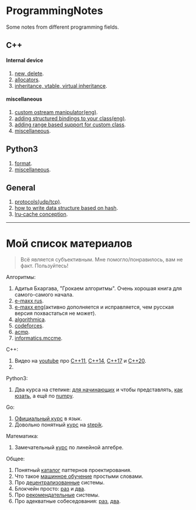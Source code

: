 # ProgrammingNotes
Some notes from different programming fields.

## C++

#### Internal device

1. [new, delete](https://github.com/dasfex/ProgrammingNotes/blob/master/cpp/topics/new_delete.md).
2. [allocators](https://github.com/dasfex/ProgrammingNotes/blob/master/cpp/topics/allocators.md).
3. [inheritance, vtable, virtual inheritance](https://github.com/dasfex/ProgrammingNotes/blob/master/cpp/topics/inheritance.md).

#### miscellaneous

1. [custom ostream manipulator(eng)](https://github.com/dasfex/ProgrammingNotes/blob/master/cpp/custom_manipulator_eng.md).
2. [adding structured bindings to your class(eng)](https://github.com/dasfex/ProgrammingNotes/blob/master/cpp/structured_binding_eng.md).
3. [adding range based support for custom class](https://github.com/dasfex/ProgrammingNotes/blob/master/cpp/custom_range_based.md).
4. [miscellaneous](https://github.com/dasfex/ProgrammingNotes/blob/master/cpp/miscellaneous.md).

## Python3

1. [format](https://github.com/dasfex/ProgrammingNotes/blob/master/python3/format.md).
2. [miscellaneous](https://github.com/dasfex/ProgrammingNotes/blob/master/python3/miscellaneous.md).

## General

1. [protocols(udp/tcp)](https://github.com/dasfex/ProgrammingNotes/blob/master/general/protocols.md).
2. [how to write data structure based on hash](https://github.com/dasfex/ProgrammingNotes/blob/master/general/hash_set.md).
3. [lru-cache conception](https://github.com/dasfex/ProgrammingNotes/blob/master/general/lru_cache.md).

_______________________________________

# Мой список материалов

> Всё является субъективным. Мне помогло/понравилось, вам не факт. Пользуйтесь!

Алгоритмы:
1. Адитья Бхаргава, "Грокаем алгоритмы". Очень хорошая книга для самого-самого начала.
2. [e-maxx rus](http://e-maxx.ru/algo/).
3. [e-maxx eng](https://cp-algorithms.com)(активно дополняется и исправляется, чем русская версия похвастаться не может).
4. [algorithmica](https://algorithmica.org/ru/).
5. [codeforces](https://codeforces.com).
6. [acmp](https://acmp.ru/asp/do/index.asp?main=course&id_course=2).
7. [informatics.mccme](https://informatics.mccme.ru).

C++:
1. Видео на [youtube](youtube.com) про 
[C++11](https://www.youtube.com/watch?v=ZOmZCj5ijck), 
[C++14](https://www.youtube.com/watch?v=5TTS9zr9PGk), 
[C++17](https://www.youtube.com/watch?v=rRMgJEZVY04) и 
[C++20](https://www.youtube.com/watch?v=KPuYn_fUdxc).
2. 

Python3:
1. Два курса на степике: 
[для начинающих](https://stepik.org/course/67/syllabus) и
чтобы представлять, [как юзать](https://stepik.org/course/512/syllabus),
а ещё по [numpy](https://stepik.org/course/3356/syllabus).

Go:
1. [Официальный курс](https://go-tour-ru-ru.appspot.com/welcome/1) в язык.
2. Довольно понятный [курс](https://stepik.org/course/54403/syllabus) на [stepik](https://stepik.org).

Математика:
1. Замечательный [курс](https://stepik.org/course/79/syllabus) по линейной алгебре.

Общее:
1. Понятный [каталог](https://refactoring.guru/ru/design-patterns/catalog) паттернов проектирования.
2. Что такое [машинное обучение](https://vas3k.ru/blog/machine_learning/) простыми словами.
3. Про [децентрализованные](https://vas3k.ru/blog/363/) системы.
4. Блокчейн просто: [раз](https://vas3k.ru/blog/blockchain/) и [два](https://vas3k.ru/blog/ethereum/).
5. Про [рекомендательные](https://vas3k.ru/blog/355/) системы.
6. Про адекватные собеседования: [раз](https://vas3k.ru/inside/46/), [два](https://habr.com/ru/post/512160/).
